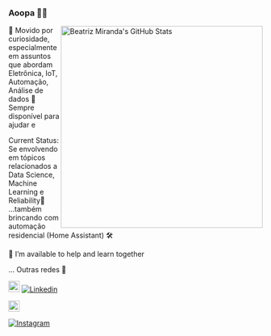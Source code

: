 ### Aoopa 🤟🏽


<img title="Beatriz Miranda's GitHub Stats" align="right" heigth="300" width="400" src="https://github-readme-stats.vercel.app/api?username=beatrizadm&hide=issues&count_private=true&icon_color=871489&title_color=01057d&bg_color=DEG,ffffff,e8ecfd&show_icons=true)"
/>

🧐 Movido por curiosidade, especialmente em assuntos que abordam Eletrônica, IoT, Automação, Análise de dados 🧪
Sempre disponível para ajudar e 

Current Status: Se envolvendo em tópicos relacionados a Data Science, Machine Learning e Reliability🤯
...também brincando com automação residencial (Home Assistant) 🛠

👯 I’m available to help and learn together

... Outras redes 📸


[<img src="https://img.shields.io/badge/-LinkedIn-blue?style=flat-square&logo=Linkedin&logoColor=white&link=https://www.linkedin.com/in/felipedamiani" height="22" title="LinkedIn" />](https://www.linkedin.com/in/felipedamiani) 
[![Linkedin](https://icon-icons.com/icons2/652/PNG/32/linkedin_icon-icons.com_59873.png)](https://www.linkedin.com/in/felipedamiani/)

[<img src="https://img.shields.io/badge/-Instagram-purple?style=flat-square&logo=Instagram&logoColor=white&link=https://www.instagram.com/feliperafael.damiani/" height="22" title="Instagram" />](https://www.instagram.com/feliperafael.damiani)

[![Instagram](https://icon-icons.com/icons2/2428/PNG/48/instagram_black_logo_icon_147122.png)](https://www.instagram.com/feliperafael.damiani/)

<!--
**feliperafaeldamiani/feliperafaeldamiani** is a ✨ _special_ ✨ repository because its `README.md` (this file) appears on your GitHub profile.
[<img src="https://img.shields.io/github/followers/beatrizadm?label=follow&style=social" height="22" title="Follow me" />](https://github.com/beatrizadm) 
[![Linkedin](https://icon-icons.com/icons2/652/PNG/32/linkedin_icon-icons.com_59873.png)](https://www.linkedin.com/in/beatrizadm/)
[![Instagram](https://icon-icons.com/icons2/2428/PNG/32/instagram_black_logo_icon_147122.png)](https://www.instagram.com/beatrizadm/)
[![Linkedin](https://icon-icons.com/icons2/652/PNG/48/linkedin_icon-icons.com_59873.png)](https://www.linkedin.com/in/beatrizadm/)
[![Instagram](https://icon-icons.com/icons2/2428/PNG/48/instagram_black_logo_icon_147122.png)](https://www.instagram.com/beatrizadm/)


Here are some ideas to get you started:

- 🔭 I’m currently working on ...
- 🌱 I’m currently learning ...
- 👯 I’m looking to collaborate on ...
- 🤔 I’m looking for help with ...
- 💬 Ask me about ...
- 📫 How to reach me: ...
- 😄 Pronouns: ...
- ⚡ Fun fact: ...
-->
